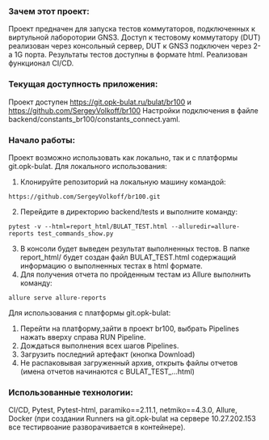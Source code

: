 ### Зачем этот проект:

Проект предначен для запуска тестов коммутаторов, подключенных к виртульной лаборотории GNS3. Доступ к тестовому коммутатору (DUT) реализован через консольный сервер, DUT к GNS3 подключен через 2-а 1G порта.  Результаты тестов доступны в формате html. Реализован функционал CI/CD.

### Текущая доступность приложения:

Проект доступен https://git.opk-bulat.ru/bulat/br100 и https://github.com/SergeyVolkoff/br100 Настройки подключения в файле backend/constants_br100/constants_connect.yaml.


### Начало работы:
Проект возможно использовать как локально, так и с платформы git.opk-bulat. Для локального использования:
1. Клонируйте репозиторий на локальную машину командой:
```
https://github.com/SergeyVolkoff/br100.git
```
2. Перейдите в директорию backend/tests и выполните команду:
```
pytest -v --html=report_html/BULAT_TEST.html --alluredir=allure-reports test_commands_show.py
```
3. В консоли будет выведен результат выполненных тестов. В папке report_html/ будет создан файл BULAT_TEST.html содержащий информацию о выполненных тестах в html формате.
4. Для получения отчета по пройденным тестам из Allure выполнить команду:
```
allure serve allure-reports
```
Для использования с платформы git.opk-bulat:
1. Перейти на платформу,зайти в проект br100, выбрать Pipelines нажать вверху справа RUN Pipeline.
2. Дождаться выполнения всех шагов Pipelines.
3. Загрузить последний артефакт (кнопка Download)
4. Не распаковывая загруженный архив, открыть файлы отчетов (имена отчетов начинаются с BULAT_TEST_...html)
### Использованные технологии:
CI/CD, Pytest, Pytest-html, paramiko==2.11.1, netmiko==4.3.0, Allure, Docker (при создании Runners на git.opk-bulat  на сервере 10.27.202.153 все тестирвоание разворачивается в контейнере).